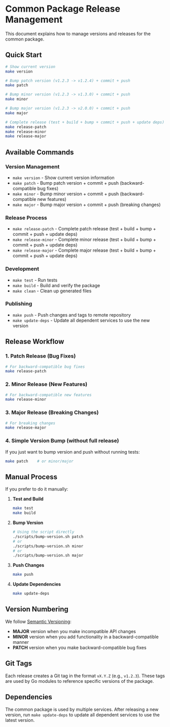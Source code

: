 # Common Package Release Management

This document explains how to manage versions and releases for the common package.

## Quick Start

```bash
# Show current version
make version

# Bump patch version (v1.2.3 -> v1.2.4) + commit + push
make patch

# Bump minor version (v1.2.3 -> v1.3.0) + commit + push
make minor

# Bump major version (v1.2.3 -> v2.0.0) + commit + push
make major

# Complete release (test + build + bump + commit + push + update deps)
make release-patch
make release-minor
make release-major
```

## Available Commands

### Version Management
- `make version` - Show current version information
- `make patch` - Bump patch version + commit + push (backward-compatible bug fixes)
- `make minor` - Bump minor version + commit + push (backward-compatible new features)
- `make major` - Bump major version + commit + push (breaking changes)

### Release Process
- `make release-patch` - Complete patch release (test + build + bump + commit + push + update deps)
- `make release-minor` - Complete minor release (test + build + bump + commit + push + update deps)
- `make release-major` - Complete major release (test + build + bump + commit + push + update deps)

### Development
- `make test` - Run tests
- `make build` - Build and verify the package
- `make clean` - Clean up generated files

### Publishing
- `make push` - Push changes and tags to remote repository
- `make update-deps` - Update all dependent services to use the new version

## Release Workflow

### 1. Patch Release (Bug Fixes)
```bash
# For backward-compatible bug fixes
make release-patch
```

### 2. Minor Release (New Features)
```bash
# For backward-compatible new features
make release-minor
```

### 3. Major Release (Breaking Changes)
```bash
# For breaking changes
make release-major
```

### 4. Simple Version Bump (without full release)
If you just want to bump version and push without running tests:
```bash
make patch    # or minor/major
```

## Manual Process

If you prefer to do it manually:

1. **Test and Build**
   ```bash
   make test
   make build
   ```

2. **Bump Version**
   ```bash
   # Using the script directly
   ./scripts/bump-version.sh patch
   # or
   ./scripts/bump-version.sh minor
   # or
   ./scripts/bump-version.sh major
   ```

3. **Push Changes**
   ```bash
   make push
   ```

4. **Update Dependencies**
   ```bash
   make update-deps
   ```

## Version Numbering

We follow [Semantic Versioning](https://semver.org/):
- **MAJOR** version when you make incompatible API changes
- **MINOR** version when you add functionality in a backward-compatible manner
- **PATCH** version when you make backward-compatible bug fixes

## Git Tags

Each release creates a Git tag in the format `vX.Y.Z` (e.g., `v1.2.3`). These tags are used by Go modules to reference specific versions of the package.

## Dependencies

The common package is used by multiple services. After releasing a new version, run `make update-deps` to update all dependent services to use the latest version.
